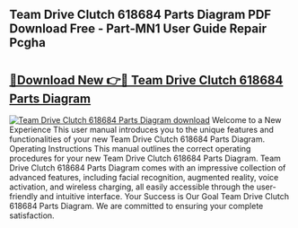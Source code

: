 ## Team Drive Clutch 618684 Parts Diagram PDF Download Free - Part-MN1 User Guide Repair Pcgha

# <h2><a href="http://dflrb0l.blite.top/?on=Team+Drive+Clutch+618684+Parts+Diagram">🔗Download New 👉🔴 Team Drive Clutch 618684 Parts Diagram</a></h2>

[![Team Drive Clutch 618684 Parts Diagram download](https://i.imgur.com/lujVjoI.png)](http://dflrb0l.blite.top/?on=Team+Drive+Clutch+618684+Parts+Diagram)
Welcome to a New Experience This user manual introduces you to the unique features and functionalities of your new Team Drive Clutch 618684 Parts Diagram. Operating Instructions This manual outlines the correct operating procedures for your new Team Drive Clutch 618684 Parts Diagram. Team Drive Clutch 618684 Parts Diagram comes with an impressive collection of advanced features, including facial recognition, augmented reality, voice activation, and wireless charging, all easily accessible through the user-friendly and intuitive interface. Your Success is Our Goal Team Drive Clutch 618684 Parts Diagram. We are committed to ensuring your complete satisfaction.
